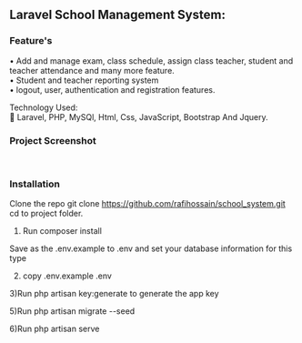 <h2>Laravel School Management System:</h2>
<h3> Feature's </h3>	
<p>
•	Add and manage exam, class schedule, assign class teacher, student and teacher attendance and many more feature.<br>
•	Student and teacher reporting system<br>
•	logout, user, authentication and registration features.<br>

Technology Used:<br>
	Laravel, PHP, MySQl, Html, Css, JavaScript, Bootstrap And Jquery.</p>

<h3>Project Screenshot</h3>
<img src="assets/images/school_system_image.png" alt=""><br><br>
<h3>Installation</h3>

Clone the repo git clone https://github.com/rafihossain/school_system.git
cd to project folder.

1) Run composer install

Save as the .env.example to .env and set your database information for this type

2) copy .env.example .env

3)Run php artisan key:generate to generate the app key

5)Run php artisan migrate --seed

6)Run php artisan serve